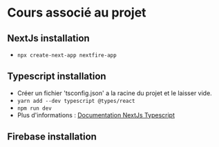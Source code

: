# Cours associé au projet

## NextJs installation

- ```npx create-next-app nextfire-app ```

## Typescript installation
- Créer un fichier 'tsconfig.json' a la racine du projet et le laisser vide.
- ```yarn add --dev typescript @types/react ```
- ```npm run dev```
- Plus d'informations : [Documentation NextJs Typescript](https://nextjs.org/docs/basic-features/typescript) 

## Firebase installation
